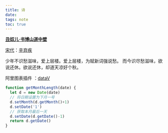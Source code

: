 ```yaml
---
title: 诗
date: 
tags: note
toc: true
---
```


[**丑奴儿·书博山道中壁**](https://so.gushiwen.org/shiwenv_2ee36eb2ccf7.aspx)

[宋代](https://so.gushiwen.org/shiwen/default.aspx?cstr=%e5%ae%8b%e4%bb%a3)：[辛弃疾](https://so.gushiwen.org/authorv_a7900666497f.aspx)

少年不识愁滋味，爱上层楼。爱上层楼，为赋新词强说愁。
而今识尽愁滋味，欲说还休。欲说还休，却道天凉好个秋。
<!--more-->

阿里图表插件    ：[dataV](http://datav.jiaminghi.com/guide/percentPond.html#%E5%AE%9A%E5%88%B6%E5%9D%97%E9%9A%99%E9%95%BF%E5%BA%A6)

```javascript
function getMonthLength(date) {
  let d = new Date(date)
  // 将日期设置为下月一号
  d.setMonth(d.getMonth()+1)
  d.setDate('1')
  // 获取本月最后一天
  d.setDate(d.getDate()-1)
  return d.getDate()
}
```
